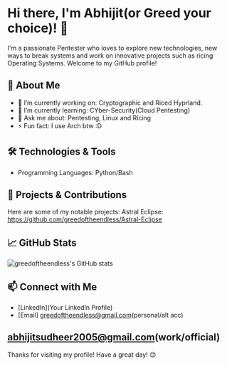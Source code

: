 # Hi there, I'm Abhijit(or Greed your choice)! 👋

I'm a passionate Pentester who loves to explore new technologies, new ways to break systems and work on innovative projects such as ricing Operating Systems. Welcome to my GitHub profile!

## 🚀 About Me

- 🔭 I’m currently working on: Cryptographic and Riced Hyprland.
- 🌱 I’m currently learning: CYber-Security(Cloud Pentesting)
- 💬 Ask me about: Pentesting, Linux and Ricing 
- ⚡ Fun fact: I use Arch btw :D

## 🛠️ Technologies & Tools

- Programming Languages: Python/Bash

## 🌟 Projects & Contributions

Here are some of my notable projects:
Astral Eclipse: https://github.com/greedoftheendless/Astral-Eclipse

## 📈 GitHub Stats

![greedoftheendless's GitHub stats](https://github-readme-stats.vercel.app/api?username=greedoftheendless&show_icons=true&theme=radical)

## 📫 Connect with Me

- [LinkedIn](Your LinkedIn Profile)
- [Email] greedoftheendless@gmail.com(personal/alt acc)
## abhijitsudheer2005@gmail.com(work/official)

Thanks for visiting my profile! Have a great day! 😊
